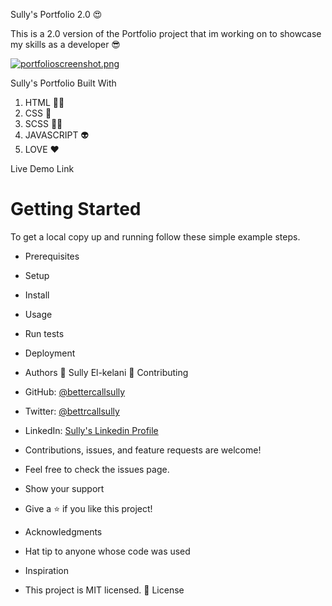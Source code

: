 Sully's Portfolio 2.0 😍

This is a 2.0 version of the Portfolio project that im working on to showcase my skills as a developer 😎 

[![portfolioscreenshot.png](https://i.postimg.cc/0ywxXJHk/portfolioscreenshot.png)](https://postimg.cc/WdTQhtvC)

Sully's Portfolio
Built With
1. HTML :astronaut:
2. CSS :apple:
3. SCSS :artist:
4. JAVASCRIPT :alien:
5. LOVE ❤️ 

Live Demo Link

Getting Started
=======

To get a local copy up and running follow these simple example steps.

- Prerequisites
- Setup
- Install
- Usage
- Run tests
- Deployment
- Authors
👤 Sully El-kelani 🤝 Contributing

- GitHub: [@bettercallsully](https://github.com/bettercallsully)
- Twitter: [@bettrcallsully](https://twitter.com/bettrcallsully)
- LinkedIn: [Sully's Linkedin Profile](https://linkedin.com/in/solomonelkelani)

- Contributions, issues, and feature requests are welcome!

- Feel free to check the issues page.

- Show your support
- Give a ⭐️ if you like this project!

- Acknowledgments
- Hat tip to anyone whose code was used
- Inspiration
- This project is MIT licensed. 📝 License


